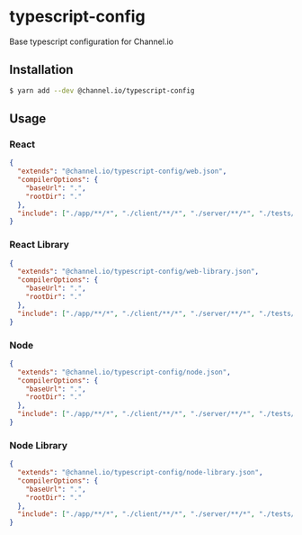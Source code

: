 # typescript-config

Base typescript configuration for Channel.io

## Installation

```bash
$ yarn add --dev @channel.io/typescript-config
```

## Usage

### React

```json
{
  "extends": "@channel.io/typescript-config/web.json",
  "compilerOptions": {
    "baseUrl": ".",
    "rootDir": "."
  },
  "include": ["./app/**/*", "./client/**/*", "./server/**/*", "./tests/**/*"]
}
```

### React Library

```json
{
  "extends": "@channel.io/typescript-config/web-library.json",
  "compilerOptions": {
    "baseUrl": ".",
    "rootDir": "."
  },
  "include": ["./app/**/*", "./client/**/*", "./server/**/*", "./tests/**/*"]
}
```

### Node

```json
{
  "extends": "@channel.io/typescript-config/node.json",
  "compilerOptions": {
    "baseUrl": ".",
    "rootDir": "."
  },
  "include": ["./app/**/*", "./client/**/*", "./server/**/*", "./tests/**/*"]
}
```

### Node Library

```json
{
  "extends": "@channel.io/typescript-config/node-library.json",
  "compilerOptions": {
    "baseUrl": ".",
    "rootDir": "."
  },
  "include": ["./app/**/*", "./client/**/*", "./server/**/*", "./tests/**/*"]
}
```
